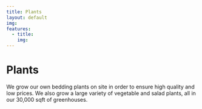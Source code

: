 ```yaml
---
title: Plants
layout: default
img: 
features:
  - title:
    img:
---
```


# Plants

We grow our own bedding plants on site in order to ensure high quality and low prices.
We also grow a large variety of vegetable and salad plants, all in our 30,000 sqft of greenhouses.
